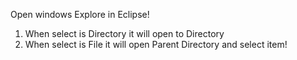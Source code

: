Open windows Explore in Eclipse!
1. When select is Directory it will open to Directory
2. When select is File it will open Parent Directory and select item!
